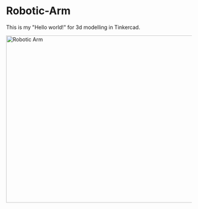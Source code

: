 # Robotic-Arm
This is my "Hello world!" for 3d modelling in Tinkercad.

<img width="725" height="453" alt="Robotic Arm" src="https://github.com/user-attachments/assets/7a271e24-2769-4817-92f4-ffdd7b29ab39" />

